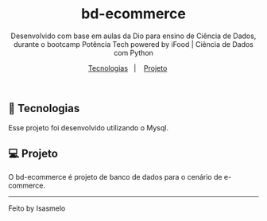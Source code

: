 <h1 align="center"> bd-ecommerce </h1>

<p align="center">
Desenvolvido com base em aulas da Dio para ensino de Ciência de Dados, durante o bootcamp Potência Tech powered by iFood | Ciência de Dados com Python <br/>
</p>

<p align="center">
  <a href="#-tecnologias">Tecnologias</a>&nbsp;&nbsp;&nbsp;|&nbsp;&nbsp;&nbsp;
  <a href="#-projeto">Projeto</a>&nbsp;&nbsp;&nbsp;&nbsp;&nbsp;&nbsp;
</p>

<br>


## 🚀 Tecnologias

Esse projeto foi desenvolvido utilizando o Mysql.


## 💻 Projeto

O bd-ecommerce é projeto de banco de dados para o cenário de e-commerce.

---

Feito by Isasmelo 

